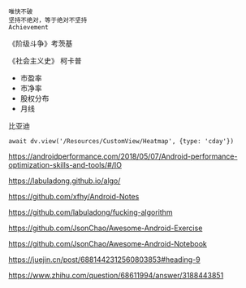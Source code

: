 ```ad-hint
唯快不破
坚持不绝对，等于绝对不坚持
Achievement 

```


《阶级斗争》考茨基

《社会主义史》 柯卡普


- 市盈率
- 市净率
- 股权分布
- 月线

比亚迪



```dataviewjs
await dv.view('/Resources/CustomView/Heatmap', {type: 'cday'})

```

<https://androidperformance.com/2018/05/07/Android-performance-optimization-skills-and-tools/#/IO>

<https://labuladong.github.io/algo/>

<https://github.com/xfhy/Android-Notes>

<https://github.com/labuladong/fucking-algorithm>

<https://github.com/JsonChao/Awesome-Android-Exercise>

<https://github.com/JsonChao/Awesome-Android-Notebook>

<https://juejin.cn/post/6881442312560803853#heading-9>


https://www.zhihu.com/question/68611994/answer/3188443851





